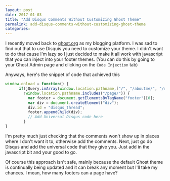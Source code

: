 ```yaml
---
layout: post
date: 2017-01-03
title: "Add Disqus Comments Without Customizing Ghost Theme"
permalink: add-disqus-comments-without-customizing-ghost-theme
categories:
---
```


I recently moved back to [ghost.org](http://www.ghost.org) as my blogging platform. I was sad to find out that to use Disquis you need to customize your theme. I didn't want to do that cause I'm lazy so I just decided to make it all work with javascript that you can inject into your footer themes. (You can do this by going to your Ghost Admin page and clicking on the `Code Injection` tab)

Anyways, here's the snippet of code that achieved this
```javascript
window.onload = function() {
      if(jQuery.inArray(window.location.pathname,["/", "/aboutme/", "/resources/"]) < 0 &&
        !window.location.pathname.includes("/page/")) {
          var footer = document.getElementsByTagName("footer")[0];
          var div = document.createElement("div");
          div.id = "disqus_thread";
          footer.appendChild(div);
          // Add Universal Disqus code here
        }
}
```

I'm pretty much just checking that the comments won't show up in places where I don't want it to, otherwise add the comments. Next, just go do Disqus and add the universal code that they give you. Just add in the javascript bit and your good to go.

Of course this approach isn't safe, mainly because the default Ghost theme is continually being updated and it can break any moment but I'll take my chances. I mean, how many footers can a page have?
